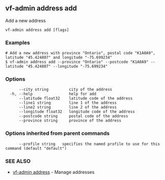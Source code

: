 ## vf-admin address add

Add a new address

```
vf-admin address add [flags]
```

### Examples

```
# Add a new address with province "Ontario", postal code "K1A0A9", latitude "45.424807" and longitude "-75.699234"
$ vf-admin address add --province "Ontario" --postcode "K1A0A9" --latitude "45.424807" --longitude "-75.699234"

```

### Options

```
      --city string         city of the address
  -h, --help                help for add
      --latitude float32    latitude code of the address
      --line1 string        line 1 of the address
      --line2 string        line 2 of the address
      --longitude float32   longitude code of the address
      --postcode string     postal code of the address
      --province string     province of the address
```

### Options inherited from parent commands

```
      --profile string   specifies the named profile to use for this command (default "default")
```

### SEE ALSO

* [vf-admin address](vf-admin_address.md)	 - Manage addresses

